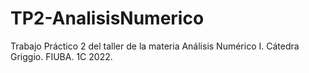 # TP2-AnalisisNumerico
Trabajo Práctico 2 del taller de la materia Análisis Numérico I. Cátedra Griggio. FIUBA. 1C 2022.
